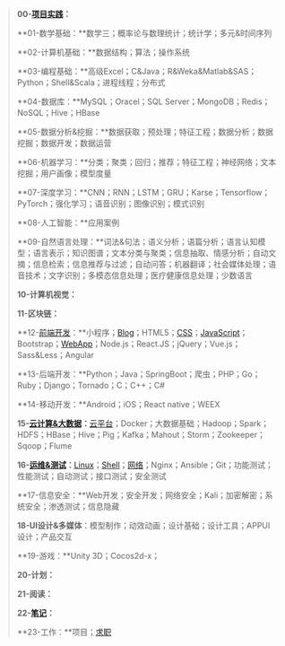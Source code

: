 > **00-[项目实践](https://cbxs123.com/tags/?tag=%E9%A1%B9%E7%9B%AE%E5%AE%9E%E8%B7%B5)：**
>
> **01-数学基础：**数学三；概率论与数理统计；统计学；多元&时间序列
>
> **02-计算机基础：**数据结构；算法；操作系统
>
> **03-编程基础：**高级Excel；C&Java；R&Weka&Matlab&SAS；Python；Shell&Scala；进程线程；分布式
>
> **04-数据库：**MySQL；Oracel；SQL Server；MongoDB；Redis；NoSQL；Hive；HBase
>
> **05-数据分析&挖掘：**数据获取；预处理；特征工程；数据分析；数据挖掘；数据开发；数据运营
>
> **06-机器学习：**分类；聚类；回归；推荐；特征工程；神经网络；文本挖掘；用户画像；模型度量
>
> **07-深度学习：**CNN；RNN；LSTM；GRU；Karse；Tensorflow；PyTorch；强化学习；语音识别；图像识别；模式识别
>
> **08-人工智能：**应用案例
>
> **09-自然语言处理：**词法&句法；语义分析；语篇分析；语言认知模型；语言表示；知识图谱；文本分类与聚类；信息抽取、情感分析；自动文摘；信息检索；信息推荐与过滤；自动问答；机器翻译；社会媒体处理；语音技术；文字识别；多模态信息处理；医疗健康信息处理；少数语言
>
> **10-计算机视觉：**
>
> **11-区块链：**
>
> **12-[前端开发](https://cbxs123.com/tags/?tag=%E5%89%8D%E7%AB%AF%E5%BC%80%E5%8F%91)：**小程序；[Blog](https://cbxs123.com/tags/?tag=Blog)；HTML5；[CSS](https://cbxs123.com/tags/?tag=CSS)；[JavaScript](https://cbxs123.com/tags/?tag=JavaScript)；Bootstrap；[WebApp](https://cbxs123.com/tags/?tag=WebApp)；Node.js；React.JS；jQuery；Vue.js；Sass&Less；Angular
>
> **13-后端开发：**Python；Java；SpringBoot；爬虫；PHP；Go；Ruby；Django；Tornado；C；C++；C#
>
> **14-移动开发：**Android；iOS；React native；WEEX
>
> **15-[云计算&大数据](https://cbxs123.com/tags/?tag=云计算&大数据)：**[云平台](https://cbxs123.com/tags/?tag=云平台)；Docker；大数据基础；Hadoop；Spark；HDFS；HBase；Hive；Pig；Kafka；Mahout；Storm；Zookeeper；Sqoop；Flume
>
> **16-[运维&测试](https://cbxs123.com/tags/?tag=%E8%BF%90%E7%BB%B4%26%E6%B5%8B%E8%AF%95)：**[Linux](https://cbxs123.com/tags/?tag=Linux)；[Shell](https://cbxs123.com/tags/?tag=shell)；[网络](https://cbxs123.com/tags/?tag=网络)；Nginx；Ansible；Git；功能测试；性能测试；自动测试；接口测试；安全测试
>
> **17-信息安全：**Web开发；安全开发；网络安全；Kali；加密解密；系统安全；渗透测试；信息隐藏
>
> **18-UI设计&多媒体**：模型制作；动效动画；设计基础；设计工具；APPUI设计；产品交互
>
> **19-游戏：**Unity 3D；Cocos2d-x；
>
> **20-计划：**
>
> **21-阅读：**
>
> **22-[笔记](https://cbxs123.com/tags/?tag=%E7%AC%94%E8%AE%B0)：**
>
> **23-工作：**项目；[求职](https://cbxs123.com/tags/?tag=%E8%81%8C%E4%B8%9A%E8%A7%84%E5%88%92)

